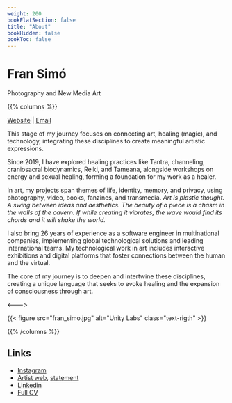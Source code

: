 ```yaml
---
weight: 200
bookFlatSection: false
title: "About"
bookHidden: false
bookToc: false
---
```


# Fran Simó
Photography and New Media Art 

{{% columns %}}

[Website](https://fransimo.info) | [Email](mailto:contact@fransimo.info) 

This stage of my journey focuses on connecting art, healing (magic), and technology, integrating these disciplines to
create meaningful artistic expressions.

Since 2019, I have explored healing practices like Tantra, channeling, craniosacral biodynamics, Reiki, and Tameana,
alongside workshops on energy and sexual healing, forming a foundation for my work as a healer.

In art, my projects span themes of life, identity, memory, and privacy, using photography, video, books, fanzines, and 
transmedia. _Art is plastic thought. A swing between ideas and aesthetics. The beauty of a piece is a chasm in the 
walls of the cavern. If while creating it vibrates, the wave would find its chords and it will shake the world._

I also bring 26 years of experience as a software engineer in multinational companies, implementing global technological
solutions and leading international teams. My technological work in art includes interactive exhibitions and digital
platforms that foster connections between the human and the virtual.

The core of my journey is to deepen and intertwine these disciplines, creating a unique language that seeks to evoke 
healing and the expansion of consciousness through art.

<--->

{{< figure src="fran_simo.jpg" alt="Unity Labs" class="text-rigth" >}}

{{% /columns %}}

## Links

- [Instagram](https://www.instagram.com/fransimo)
- [Artist web](https://fransimo.info/), [statement](https://fransimo.info/es/statement/)
- [Linkedin](https://www.linkedin.com/in/fransimo/)
- [Full CV](detailed_cv.md)



